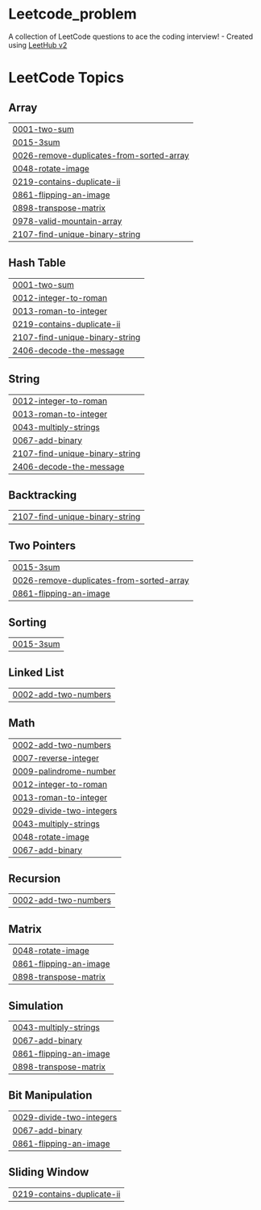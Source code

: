 # Leetcode_problem
A collection of LeetCode questions to ace the coding interview! - Created using [LeetHub v2](https://github.com/arunbhardwaj/LeetHub-2.0)

<!---LeetCode Topics Start-->
# LeetCode Topics
## Array
|  |
| ------- |
| [0001-two-sum](https://github.com/vk3005/Leetcode_problem/tree/master/0001-two-sum) |
| [0015-3sum](https://github.com/vk3005/Leetcode_problem/tree/master/0015-3sum) |
| [0026-remove-duplicates-from-sorted-array](https://github.com/vk3005/Leetcode_problem/tree/master/0026-remove-duplicates-from-sorted-array) |
| [0048-rotate-image](https://github.com/vk3005/Leetcode_problem/tree/master/0048-rotate-image) |
| [0219-contains-duplicate-ii](https://github.com/vk3005/Leetcode_problem/tree/master/0219-contains-duplicate-ii) |
| [0861-flipping-an-image](https://github.com/vk3005/Leetcode_problem/tree/master/0861-flipping-an-image) |
| [0898-transpose-matrix](https://github.com/vk3005/Leetcode_problem/tree/master/0898-transpose-matrix) |
| [0978-valid-mountain-array](https://github.com/vk3005/Leetcode_problem/tree/master/0978-valid-mountain-array) |
| [2107-find-unique-binary-string](https://github.com/vk3005/Leetcode_problem/tree/master/2107-find-unique-binary-string) |
## Hash Table
|  |
| ------- |
| [0001-two-sum](https://github.com/vk3005/Leetcode_problem/tree/master/0001-two-sum) |
| [0012-integer-to-roman](https://github.com/vk3005/Leetcode_problem/tree/master/0012-integer-to-roman) |
| [0013-roman-to-integer](https://github.com/vk3005/Leetcode_problem/tree/master/0013-roman-to-integer) |
| [0219-contains-duplicate-ii](https://github.com/vk3005/Leetcode_problem/tree/master/0219-contains-duplicate-ii) |
| [2107-find-unique-binary-string](https://github.com/vk3005/Leetcode_problem/tree/master/2107-find-unique-binary-string) |
| [2406-decode-the-message](https://github.com/vk3005/Leetcode_problem/tree/master/2406-decode-the-message) |
## String
|  |
| ------- |
| [0012-integer-to-roman](https://github.com/vk3005/Leetcode_problem/tree/master/0012-integer-to-roman) |
| [0013-roman-to-integer](https://github.com/vk3005/Leetcode_problem/tree/master/0013-roman-to-integer) |
| [0043-multiply-strings](https://github.com/vk3005/Leetcode_problem/tree/master/0043-multiply-strings) |
| [0067-add-binary](https://github.com/vk3005/Leetcode_problem/tree/master/0067-add-binary) |
| [2107-find-unique-binary-string](https://github.com/vk3005/Leetcode_problem/tree/master/2107-find-unique-binary-string) |
| [2406-decode-the-message](https://github.com/vk3005/Leetcode_problem/tree/master/2406-decode-the-message) |
## Backtracking
|  |
| ------- |
| [2107-find-unique-binary-string](https://github.com/vk3005/Leetcode_problem/tree/master/2107-find-unique-binary-string) |
## Two Pointers
|  |
| ------- |
| [0015-3sum](https://github.com/vk3005/Leetcode_problem/tree/master/0015-3sum) |
| [0026-remove-duplicates-from-sorted-array](https://github.com/vk3005/Leetcode_problem/tree/master/0026-remove-duplicates-from-sorted-array) |
| [0861-flipping-an-image](https://github.com/vk3005/Leetcode_problem/tree/master/0861-flipping-an-image) |
## Sorting
|  |
| ------- |
| [0015-3sum](https://github.com/vk3005/Leetcode_problem/tree/master/0015-3sum) |
## Linked List
|  |
| ------- |
| [0002-add-two-numbers](https://github.com/vk3005/Leetcode_problem/tree/master/0002-add-two-numbers) |
## Math
|  |
| ------- |
| [0002-add-two-numbers](https://github.com/vk3005/Leetcode_problem/tree/master/0002-add-two-numbers) |
| [0007-reverse-integer](https://github.com/vk3005/Leetcode_problem/tree/master/0007-reverse-integer) |
| [0009-palindrome-number](https://github.com/vk3005/Leetcode_problem/tree/master/0009-palindrome-number) |
| [0012-integer-to-roman](https://github.com/vk3005/Leetcode_problem/tree/master/0012-integer-to-roman) |
| [0013-roman-to-integer](https://github.com/vk3005/Leetcode_problem/tree/master/0013-roman-to-integer) |
| [0029-divide-two-integers](https://github.com/vk3005/Leetcode_problem/tree/master/0029-divide-two-integers) |
| [0043-multiply-strings](https://github.com/vk3005/Leetcode_problem/tree/master/0043-multiply-strings) |
| [0048-rotate-image](https://github.com/vk3005/Leetcode_problem/tree/master/0048-rotate-image) |
| [0067-add-binary](https://github.com/vk3005/Leetcode_problem/tree/master/0067-add-binary) |
## Recursion
|  |
| ------- |
| [0002-add-two-numbers](https://github.com/vk3005/Leetcode_problem/tree/master/0002-add-two-numbers) |
## Matrix
|  |
| ------- |
| [0048-rotate-image](https://github.com/vk3005/Leetcode_problem/tree/master/0048-rotate-image) |
| [0861-flipping-an-image](https://github.com/vk3005/Leetcode_problem/tree/master/0861-flipping-an-image) |
| [0898-transpose-matrix](https://github.com/vk3005/Leetcode_problem/tree/master/0898-transpose-matrix) |
## Simulation
|  |
| ------- |
| [0043-multiply-strings](https://github.com/vk3005/Leetcode_problem/tree/master/0043-multiply-strings) |
| [0067-add-binary](https://github.com/vk3005/Leetcode_problem/tree/master/0067-add-binary) |
| [0861-flipping-an-image](https://github.com/vk3005/Leetcode_problem/tree/master/0861-flipping-an-image) |
| [0898-transpose-matrix](https://github.com/vk3005/Leetcode_problem/tree/master/0898-transpose-matrix) |
## Bit Manipulation
|  |
| ------- |
| [0029-divide-two-integers](https://github.com/vk3005/Leetcode_problem/tree/master/0029-divide-two-integers) |
| [0067-add-binary](https://github.com/vk3005/Leetcode_problem/tree/master/0067-add-binary) |
| [0861-flipping-an-image](https://github.com/vk3005/Leetcode_problem/tree/master/0861-flipping-an-image) |
## Sliding Window
|  |
| ------- |
| [0219-contains-duplicate-ii](https://github.com/vk3005/Leetcode_problem/tree/master/0219-contains-duplicate-ii) |
<!---LeetCode Topics End-->